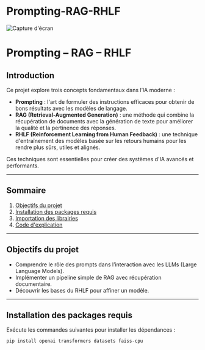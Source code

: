 # Prompting-RAG-RHLF
![Capture d'écran](/Users/mba/Desktop/Retrieval-Augmented-Generation-RAG-KV-1.jpg)

# Prompting – RAG – RHLF

## Introduction

Ce projet explore trois concepts fondamentaux dans l’IA moderne :

- **Prompting** : l'art de formuler des instructions efficaces pour obtenir de bons résultats avec les modèles de langage.
- **RAG (Retrieval-Augmented Generation)** : une méthode qui combine la récupération de documents avec la génération de texte pour améliorer la qualité et la pertinence des réponses.
- **RHLF (Reinforcement Learning from Human Feedback)** : une technique d'entraînement des modèles basée sur les retours humains pour les rendre plus sûrs, utiles et alignés.

Ces techniques sont essentielles pour créer des systèmes d'IA avancés et performants.

---

## Sommaire

1. [ Objectifs du projet](#objectifs-du-projet)
2. [ Installation des packages requis](#installation-des-packages-requis)
3. [ Importation des librairies](#importation-des-librairies)
4. [ Code d'explication](#code-dexplication)

---

##  Objectifs du projet

- Comprendre le rôle des prompts dans l’interaction avec les LLMs (Large Language Models).
- Implémenter un pipeline simple de RAG avec récupération documentaire.
- Découvrir les bases du RHLF pour affiner un modèle.

---

##  Installation des packages requis

Exécute les commandes suivantes pour installer les dépendances :

```bash
pip install openai transformers datasets faiss-cpu
